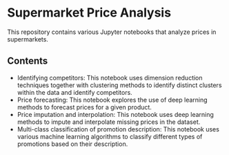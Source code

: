 # Supermarket Price Analysis

This repository contains various Jupyter notebooks that analyze prices in supermarkets.

## Contents

- Identifying competitors: This notebook uses dimension reduction techniques together with clustering methods to identify distinct clusters within the data and identify competitors.
- Price forecasting: This notebook explores the use of deep learning methods to forecast prices for a given product.
- Price imputation and interpolation: This notebook uses deep learning methods to impute and interpolate missing prices in the dataset.
- Multi-class classification of promotion description: This notebook uses various machine learning algorithms to classify different types of promotions based on their description.

